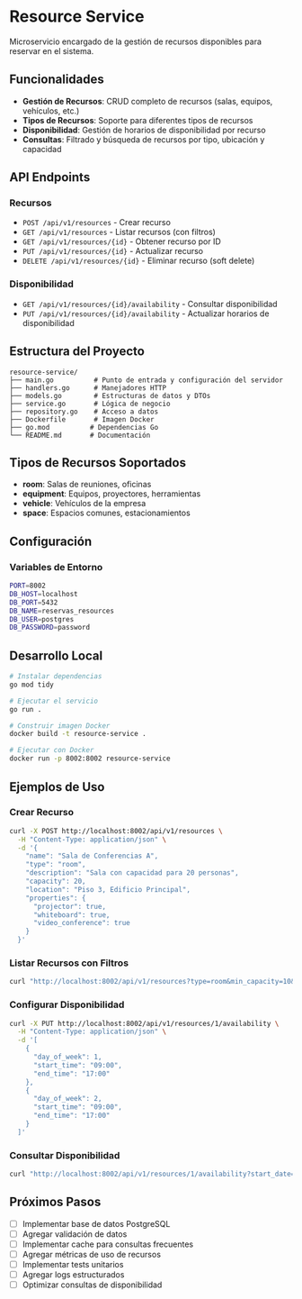 # Resource Service

Microservicio encargado de la gestión de recursos disponibles para reservar en el sistema.

## Funcionalidades

- **Gestión de Recursos**: CRUD completo de recursos (salas, equipos, vehículos, etc.)
- **Tipos de Recursos**: Soporte para diferentes tipos de recursos
- **Disponibilidad**: Gestión de horarios de disponibilidad por recurso
- **Consultas**: Filtrado y búsqueda de recursos por tipo, ubicación y capacidad

## API Endpoints

### Recursos
- `POST /api/v1/resources` - Crear recurso
- `GET /api/v1/resources` - Listar recursos (con filtros)
- `GET /api/v1/resources/{id}` - Obtener recurso por ID
- `PUT /api/v1/resources/{id}` - Actualizar recurso
- `DELETE /api/v1/resources/{id}` - Eliminar recurso (soft delete)

### Disponibilidad
- `GET /api/v1/resources/{id}/availability` - Consultar disponibilidad
- `PUT /api/v1/resources/{id}/availability` - Actualizar horarios de disponibilidad

## Estructura del Proyecto

```
resource-service/
├── main.go          # Punto de entrada y configuración del servidor
├── handlers.go      # Manejadores HTTP
├── models.go        # Estructuras de datos y DTOs
├── service.go       # Lógica de negocio
├── repository.go    # Acceso a datos
├── Dockerfile       # Imagen Docker
├── go.mod          # Dependencias Go
└── README.md       # Documentación
```

## Tipos de Recursos Soportados

- **room**: Salas de reuniones, oficinas
- **equipment**: Equipos, proyectores, herramientas
- **vehicle**: Vehículos de la empresa
- **space**: Espacios comunes, estacionamientos

## Configuración

### Variables de Entorno
```bash
PORT=8002
DB_HOST=localhost
DB_PORT=5432
DB_NAME=reservas_resources
DB_USER=postgres
DB_PASSWORD=password
```

## Desarrollo Local

```bash
# Instalar dependencias
go mod tidy

# Ejecutar el servicio
go run .

# Construir imagen Docker
docker build -t resource-service .

# Ejecutar con Docker
docker run -p 8002:8002 resource-service
```

## Ejemplos de Uso

### Crear Recurso
```bash
curl -X POST http://localhost:8002/api/v1/resources \
  -H "Content-Type: application/json" \
  -d '{
    "name": "Sala de Conferencias A",
    "type": "room",
    "description": "Sala con capacidad para 20 personas",
    "capacity": 20,
    "location": "Piso 3, Edificio Principal",
    "properties": {
      "projector": true,
      "whiteboard": true,
      "video_conference": true
    }
  }'
```

### Listar Recursos con Filtros
```bash
curl "http://localhost:8002/api/v1/resources?type=room&min_capacity=10&location=Piso%203"
```

### Configurar Disponibilidad
```bash
curl -X PUT http://localhost:8002/api/v1/resources/1/availability \
  -H "Content-Type: application/json" \
  -d '[
    {
      "day_of_week": 1,
      "start_time": "09:00",
      "end_time": "17:00"
    },
    {
      "day_of_week": 2,
      "start_time": "09:00",
      "end_time": "17:00"
    }
  ]'
```

### Consultar Disponibilidad
```bash
curl "http://localhost:8002/api/v1/resources/1/availability?start_date=2025-06-10&end_date=2025-06-12"
```

## Próximos Pasos

- [ ] Implementar base de datos PostgreSQL
- [ ] Agregar validación de datos
- [ ] Implementar cache para consultas frecuentes
- [ ] Agregar métricas de uso de recursos
- [ ] Implementar tests unitarios
- [ ] Agregar logs estructurados
- [ ] Optimizar consultas de disponibilidad
